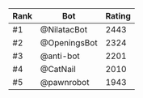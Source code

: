 Rank|Bot|Rating
---|---|---
#1|@NilatacBot|2443
#2|@OpeningsBot|2324
#3|@anti-bot|2201
#4|@CatNail|2010
#5|@pawnrobot|1943
